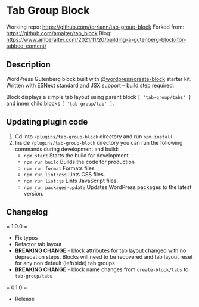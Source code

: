 # Tab Group Block

Working repo: https://github.com/terriann/tab-group-block
Forked from: https://github.com/amalter/tab_block
Blog: https://www.amberalter.com/2021/11/20/building-a-gutenberg-block-for-tabbed-content/

## Description

WordPress Gutenberg block built with [@wordpress/create-block](https://developer.wordpress.org/block-editor/reference-guides/packages/packages-create-block/) starter kit. Written with ESNext standard and JSX support – build step required.

Block displays a simple tab layout using parent block `[ 'tab-group/tabs' ]` and inner child blocks `[ 'tab-group/tab' ]`.

## Updating plugin code

1. Cd into `/plugins/tab-group-block` directory and run `npm install`
2. Inside `/plugins/tab-group-block` directory you can run the following commands during development and build:
   * `npm start`  Starts the build for development
   * `npm run build` Builds the code for production
   * `npm run format` Formats files
   * `npm run lint:css` Lints CSS files.
   * `npm run lint:js` Lints JavaScript files.
   * `npm run packages-update` Updates WordPress packages to the latest version.


## Changelog

= 1.0.0 =

* Fix typos
* Refactor tab layout
* **BREAKING CHANGE** - block attributes for tab layout changed with no deprecation steps. Blocks will need to be recovered and tab layout reset for any non default (left/side) tab groups
* **BREAKING CHANGE** - block name changes from `create-block/tabs` to `tab-group/tabs`

= 0.1.0 =
* Release
